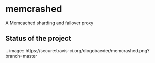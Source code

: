 memcrashed
==========

A Memcached sharding and failover proxy

Status of the project
---------------------

.. image:: https://secure:travis-ci.org/diogobaeder/memcrashed.png?branch=master
